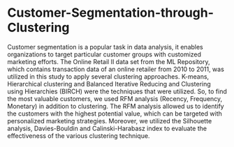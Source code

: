 # Customer-Segmentation-through-Clustering
 Customer segmentation is a popular task in data analysis, it enables organizations to target particular customer groups with customized marketing efforts. The Online Retail II data set from the ML Repository, which contains transaction data of an online retailer from 2010 to 2011, was utilized in this study to apply several clustering approaches. K-means, Hierarchical clustering and Balanced Iterative Reducing and Clustering using Hierarchies (BIRCH) were the techniques that were utilized. So, to find the most valuable customers, we used RFM analysis (Recency, Frequency, Monetary) in addition to clustering. The RFM analysis allowed us to identify the customers with the highest potential value, which can be targeted with personalized marketing strategies. Moreover, we utilized the Silhouette analysis, Davies-Bouldin and Calinski-Harabasz index to evaluate the effectiveness of the various clustering technique.
